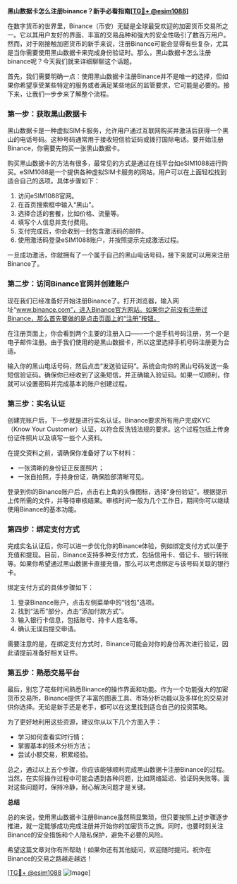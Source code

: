 **黑山数据卡怎么注册binance？新手必看指南[[TG💪+ @esim1088](https://t.me/s/esim1088)]**

在数字货币的世界里，Binance（币安）无疑是全球最受欢迎的加密货币交易所之一。它以其用户友好的界面、丰富的交易品种和强大的安全性吸引了数百万用户。然而，对于刚接触加密货币的新手来说，注册Binance可能会显得有些复杂，尤其是当你需要使用黑山数据卡来完成身份验证时。那么，黑山数据卡怎么注册binance呢？今天我们就来详细聊聊这个话题。

首先，我们需要明确一点：使用黑山数据卡注册Binance并不是唯一的选择，但如果你希望享受某些特定的服务或者满足某些地区的监管要求，它可能是必要的。接下来，让我们一步步来了解整个流程。

### 第一步：获取黑山数据卡

黑山数据卡是一种虚拟SIM卡服务，允许用户通过互联网购买并激活后获得一个黑山的电话号码。这种号码通常用于接收短信验证码或拨打国际电话。要开始注册Binance，你需要先购买一张黑山数据卡。

购买黑山数据卡的方法有很多，最常见的方式是通过在线平台如eSIM1088进行购买。eSIM1088是一个提供各种虚拟SIM卡服务的网站，用户可以在上面轻松找到适合自己的选项。具体步骤如下：

1. 访问eSIM1088官网。
2. 在首页搜索框中输入“黑山”。
3. 选择合适的套餐，比如价格、流量等。
4. 填写个人信息并支付费用。
5. 支付完成后，你会收到一封包含激活码的邮件。
6. 使用激活码登录eSIM1088账户，并按照提示完成激活过程。

一旦成功激活，你就拥有了一个属于自己的黑山电话号码，接下来就可以用来注册Binance了。

### 第二步：访问Binance官网并创建账户

现在我们已经准备好开始注册Binance了。打开浏览器，输入网址“www.binance.com”，进入Binance官方网站。如果你之前没有注册过Binance，那么首先要做的是点击页面上的“注册”按钮。

在注册页面上，你会看到两个主要的注册入口——一个是手机号码注册，另一个是电子邮件注册。由于我们使用的是黑山数据卡，所以这里选择手机号码注册更为合适。

输入你的黑山电话号码，然后点击“发送验证码”。系统会向你的黑山号码发送一条短信验证码。确保你已经收到了这条短信，并正确输入验证码。如果一切顺利，你就可以设置密码并完成基本的账户创建过程。

### 第三步：实名认证

创建完账户后，下一步就是进行实名认证。Binance要求所有用户完成KYC（Know Your Customer）认证，以符合反洗钱法规的要求。这个过程包括上传身份证件照片以及填写一些个人资料。

在提交资料之前，请确保你准备好了以下材料：
- 一张清晰的身份证正反面照片；
- 一张自拍照，手持身份证，确保脸部清晰可见。

登录到你的Binance账户后，点击右上角的头像图标，选择“身份验证”。根据提示上传所需的文件，并等待审核结果。审核时间一般为几个工作日，期间你可以继续使用Binance的基本功能。

### 第四步：绑定支付方式

完成实名认证后，你可以进一步优化你的Binance体验，例如绑定支付方式以便于充值和提现。目前，Binance支持多种支付方式，包括信用卡、借记卡、银行转账等。如果你希望通过黑山数据卡直接充值，那么可以考虑绑定与该号码关联的银行卡。

绑定支付方式的具体步骤如下：
1. 登录Binance账户，点击左侧菜单中的“钱包”选项。
2. 找到“法币”部分，点击“添加付款方式”。
3. 输入银行卡信息，包括账号、持卡人姓名等。
4. 确认无误后提交申请。

需要注意的是，在绑定支付方式时，Binance可能会对你的身份再次进行验证，因此请提前准备好相关证件。

### 第五步：熟悉交易平台

最后，别忘了花些时间熟悉Binance的操作界面和功能。作为一个功能强大的加密货币交易所，Binance提供了丰富的图表工具、市场分析功能以及多样化的交易对供你选择。无论是新手还是老手，都可以在这里找到适合自己的投资策略。

为了更好地利用这些资源，建议你从以下几个方面入手：
- 学习如何查看实时行情；
- 掌握基本的技术分析方法；
- 尝试小额交易，积累经验。

总之，通过以上五个步骤，你应该能够顺利完成黑山数据卡注册Binance的过程。当然，在实际操作过程中可能会遇到各种问题，比如网络延迟、验证码失败等。面对这些问题时，保持冷静，耐心解决问题才是关键。

**总结**

总的来说，使用黑山数据卡注册Binance虽然稍显繁琐，但只要按照上述步骤逐步推进，就一定能够成功完成注册并开始你的加密货币之旅。同时，也要时刻关注Binance的安全措施和个人隐私保护，避免不必要的风险。

希望这篇文章对你有所帮助！如果你还有其他疑问，欢迎随时提问。祝你在Binance的交易之路越走越远！

[[TG💪+ @esim1088](https://t.me/s/esim1088) ![Image](https://i.postimg.cc/4NQfJmqS/Snipaste-2025-05-13-00-14-12.png)]